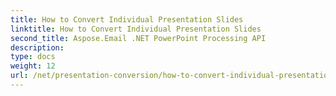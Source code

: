 ```yaml
---
title: How to Convert Individual Presentation Slides
linktitle: How to Convert Individual Presentation Slides
second_title: Aspose.Email .NET PowerPoint Processing API
description: 
type: docs
weight: 12
url: /net/presentation-conversion/how-to-convert-individual-presentation-slides/
---
```

